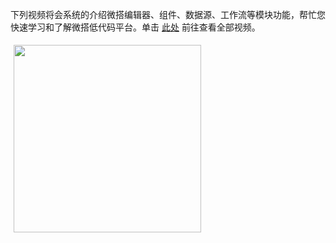 下列视频将会系统的介绍微搭编辑器、组件、数据源、工作流等模块功能，帮忙您快速学习和了解微搭低代码平台。单击 [此处](https://cloud.tencent.com/edu/paths/series/weda) 前往查看全部视频。

 <img src="https://qcloudimg.tencent-cloud.cn/raw/9b13e0faaa1b1b5a366ea50d632fe826.png" style="width:300px; float:left; margin: 5px;"/>
